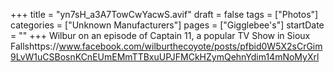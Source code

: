 +++
title = "yn7sH_a3A7TowCwYacwS.avif"
draft = false
tags = ["Photos"]
categories = ["Unknown Manufacturers"]
pages = ["Gigglebee's"]
startDate = ""
+++
Wilbur on an episode of Captain 11, a popular TV Show in Sioux Fallshttps://www.facebook.com/wilburthecoyote/posts/pfbid0W5X2sCrGim9LvW1uCSBosnKCnEUmEMmTTBxuUPJFMCkHZymQehnYdim14mNoMyXrl

